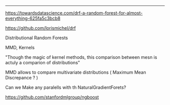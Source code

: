 ___

<https://towardsdatascience.com/drf-a-random-forest-for-almost-everything-625fa5c3bcb8>

<https://github.com/lorismichel/drf>

Distributional Random Forests

MMD, Kernels

"Though the magic of kernel methods, this comparison  between mesn is actuly a comparion of distributions"

MMD allows to compare multivariate distributions
    ( Maximum Mean Discrepance ? )

Can we Make any paralells with th NaturalGradientForets?

<https://github.com/stanfordmlgroup/ngboost>
